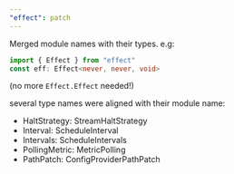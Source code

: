 ```yaml
---
"effect": patch
---
```


Merged module names with their types. e.g: 
```ts
import { Effect } from "effect"
const eff: Effect<never, never, void>
```

(no more `Effect.Effect` needed!)

several type names were aligned with their module name:

- HaltStrategy: StreamHaltStrategy
- Interval: ScheduleInterval
- Intervals: ScheduleIntervals
- PollingMetric: MetricPolling
- PathPatch: ConfigProviderPathPatch
